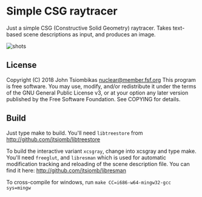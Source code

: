 Simple CSG raytracer
====================

Just a simple CSG (Constructive Solid Geometry) raytracer. Takes text-based
scene descriptions as input, and produces an image.

![shots](http://nuclear.mutantstargoat.com/sw/misc/csgray_shots.jpg)

License
-------
Copyright (C) 2018 John Tsiombikas <nuclear@member.fsf.org>
This program is free software. You may use, modify, and/or redistribute it under
the terms of the GNU General Public License v3, or at your option any later
version published by the Free Software Foundation. See COPYING for details.

Build
-----
Just type make to build. You'll need `libtreestore` from
http://github.com/jtsiomb/libtreestore

To build the interactive variant `xcsgray`, change into xcsgray and type make.
You'll need `freeglut`, and `libresman` which is used for automatic modification
tracking and reloading of the scene description file. You can find it here:
http://github.com/jtsiomb/libresman

To cross-compile for windows, run `make CC=i686-w64-mingw32-gcc sys=mingw`
